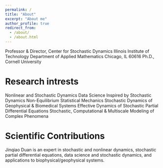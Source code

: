 ```yaml
---
permalink: /
title: "About"
excerpt: "About me"
author_profile: true
redirect_from: 
  - /about/
  - /about.html
---
```

Professor & Director, Center for Stochastic Dynamics 
Illinois Institute of Technology
Department of Applied Mathematics 
Chicago, IL 60616
Ph.D., Cornell University

Research intrests
======
Nonlinear and Stochastic Dynamics
Data Science Inspired by Stochastic Dynamics
Non-Equilibrium Statistical Mechanics
Stochastic Dynamics of Geophysical & Biomedical Systems
Effective Dynamics of Stochastic Partial Differential Equations
Stochastic, Computational & Multiscale Modeling of Complex Phenomena

Scientific Contributions
======
Jinqiao Duan is an expert in stochastic and nonlinear dynamics, stochastic partial differential equations,  data science and stochastic dynamics, and applications to biophysical/geophysical systems.
